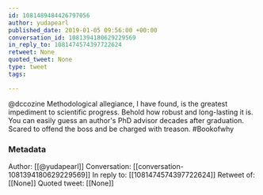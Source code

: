 ```yaml
---
id: 1081489484426797056
author: yudapearl
published_date: 2019-01-05 09:56:00 +00:00
conversation_id: 1081394180629229569
in_reply_to: 1081474574397722624
retweet: None
quoted_tweet: None
type: tweet
tags:

---
```


@dccozine Methodological allegiance, I have found, is the greatest impediment to scientific progress. Behold how robust and long-lasting it is. You can easily guess an author's PhD advisor decades after graduation. Scared to offend the boss and be charged with treason. #Bookofwhy

### Metadata

Author: [[@yudapearl]]
Conversation: [[conversation-1081394180629229569]]
In reply to: [[1081474574397722624]]
Retweet of: [[None]]
Quoted tweet: [[None]]
